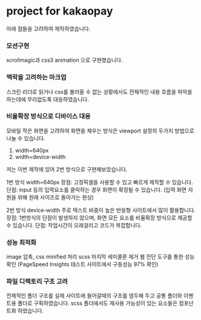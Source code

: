 # project for kakaopay

아래 점들을 고려하여 제작하였습니다.


### 모션구현
scrollmagic과 css3 animation 으로 구현했습니다.


### 맥락을 고려하는 마크업
스크린 리더로 읽거나 css를 불러올 수 없는 상황에서도 전체적인 내용 흐름을 파악을 하는데에 무리없도록 대응하였습니다.


### 비율확장 방식으로 디바이스 대응
모바일 작은 화면을 고려하여 화면을 채우는 방식은 viewport 설정의 두가지 방법으로 나눌 수 있습니다.

1. width=640px
2. width=device-width

저는 이번 제작에 있어 2번 방식으로 구현해보았습니다.

1번 방식 width=640px
장점: 고정픽셀을 사용할 수 있고 빠르게 제작할 수 있습니다.
단점: input 등의 입력요소를 클릭하는 경우 화면이 확장될 수 있습니다. (입력 화면 지원을 위해 원래 사이즈로 돌아가는 현상)

2번 방식 device-width
주로 텍스트 비중이 높은 반응형 사이트에서 많이 활용합니다.
장점: 1번방식의 단점이 발생하지 않으며, 화면 모든 요소를 비율확장 방식으로 제공할 수 있습니다.
단점: 작업시간이 오래걸리고 코드가 복잡합니다.


### 성능 최적화
image 압축, css minified 처리
scss 마지막 세미콜론 제거
웹 진단 도구를 통한 성능 확인 (PageSpeed Insights 테스트 사이트에서 구동성능 97% 확인)


### 파일 디렉토리 구조 고려
전체적인 폴더 구조를 실제 사이트에 들어갈때의 구조를 염두해 두고 공통 폴더와 이벤트용 폴더로 구획하였습니다.
scss 폴더에서도 재사용 가능성이 있는 요소들은 컴포넌트화 하였습니다.


